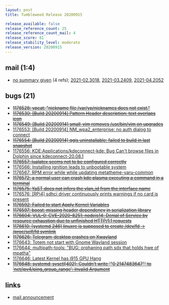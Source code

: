 ```yaml
---
layout: post
title: Tumbleweed Release 20200915

release_available: false
release_reference_count: 25
release_reference_count_mail: 4
release_score: 81
release_stability_level: moderate
release_version: 20200915
---
```


## mail (1:4)

- [no summary given](https://github.com/boombatower/tumbleweed-review/issues/10) (4 refs); [2021-02.3018](https://github.com/boombatower/tumbleweed-review/issues/10), [2021-03.2409](https://github.com/boombatower/tumbleweed-review/issues/10), [2021-04.2052](https://github.com/boombatower/tumbleweed-review/issues/10)

## bugs (21)

<!--more-->

- ~~[1176526: ypcat: "nickname file /var/yp/nicknames does not exist."](https://bugzilla.opensuse.org/show_bug.cgi?id=1176526)~~
- ~~[1176530: \[Build 20200914\] Pattern Header description: text overlaps icon](https://bugzilla.opensuse.org/show_bug.cgi?id=1176530)~~
- ~~[1176549: \[Build 20200914\] small-vim removes /usr/bin/vim on upgrades](https://bugzilla.opensuse.org/show_bug.cgi?id=1176549)~~
- [1176553: \[Build 20200914\] NM_wpa2_enterprise: no auth dialog to connect](https://bugzilla.opensuse.org/show_bug.cgi?id=1176553)
- ~~[1176554: \[Build 20200914\] qgis uninstallable: failed to build in last snapshot](https://bugzilla.opensuse.org/show_bug.cgi?id=1176554)~~
- [1176556: KDE:Applications/kdeconnect-kde: Bug Can't browse files in Dolphin since kdeconnect-20.08.1](https://bugzilla.opensuse.org/show_bug.cgi?id=1176556)
- ~~[1176557: lualatex seems not to be configured correctly](https://bugzilla.opensuse.org/show_bug.cgi?id=1176557)~~
- [1176566: Installing ignition leads to unbootable system](https://bugzilla.opensuse.org/show_bug.cgi?id=1176566)
- [1176567: RPM error while while updating metatheme-yaru-common](https://bugzilla.opensuse.org/show_bug.cgi?id=1176567)
- ~~[1176572: a normal user can crash kde plasma executing a command in a terminal](https://bugzilla.opensuse.org/show_bug.cgi?id=1176572)~~
- ~~[1176575: YaST does not infers the vlan_id from the interface name](https://bugzilla.opensuse.org/show_bug.cgi?id=1176575)~~
- [1176576: \[RPi4\] sdhci driver continuously prints warnings if no card is present](https://bugzilla.opensuse.org/show_bug.cgi?id=1176576)
- ~~[1176592: Failed to start Apply Kernel Variables](https://bugzilla.opensuse.org/show_bug.cgi?id=1176592)~~
- ~~[1176597: boost: missing header dependency in serialization library](https://bugzilla.opensuse.org/show_bug.cgi?id=1176597)~~
- ~~[1176604: VUL-0: CVE-2020-8251: nodejs14: Denial of Service by resource exhaustion due to unfinished HTTP/1.1 requests](https://bugzilla.opensuse.org/show_bug.cgi?id=1176604)~~
- ~~[1176610: \[systemd 246\] linuxrc is supposed to create /dev/fd -> /proc/self/fd symlink](https://bugzilla.opensuse.org/show_bug.cgi?id=1176610)~~
- ~~[1176626: Telegram-desktop crashes on Xwayland](https://bugzilla.opensuse.org/show_bug.cgi?id=1176626)~~
- [1176643: Totem not start with Gnome Wayland session](https://bugzilla.opensuse.org/show_bug.cgi?id=1176643)
- [1176644: multipath-tools: "BUG: orphaning path sdx that holds hwe of mpatha"](https://bugzilla.opensuse.org/show_bug.cgi?id=1176644)
- [1176646: Latest Kernel has i915 GPU Hang](https://bugzilla.opensuse.org/show_bug.cgi?id=1176646)
- ~~[1176648: systemd-sysctl\[402\]: Couldn't write '"0 2147483647"' to 'net/ipv4/ping_group_range': Invalid Argument](https://bugzilla.opensuse.org/show_bug.cgi?id=1176648)~~



## links

- [mail announcement](https://github.com/boombatower/tumbleweed-review/issues/10)
